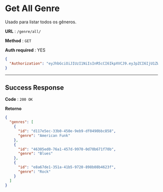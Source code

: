 # Get All Genre

Usado para listar todos os gêneros.

**URL** : `/genre/all/`

**Method** : `GET`

**Auth required** : YES

```json
{
  "Authorization": "eyJhbGciOiJIUzI1NiIsInR5cCI6IkpXVCJ9.eyJpZCI6IjU1ZWFhOTI4LWY2ZDctNDMwMi1iNGY5LWE5NWU1Y2E3ZTc5MyIsImlhdCI6MTYyNDEzMDE5MywiZXhwIjoxNjI0MjE2NTkzfQ.Cxh1y1LMcTqcj3MJ3qKPiy0wI2NffjrY5JMsTZtOq8o"
}
```

---

## Success Response

**Code** : `200 OK`

**Retorno**

```json
{
  "genres": [
    {
      "id": "d117e5ec-33b0-450e-9eb9-df0490bbc858",
      "genre": "American Funk"
    },
    {
      "id": "46305ed0-76a1-457d-9970-0d70b671f70b",
      "genre": "Blues"
    },
    {
      "id": "e8a67de1-351a-41b5-9720-898b08b4623f",
      "genre": "Rock"
    }
  ]
}
```
